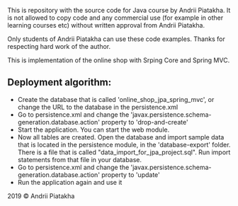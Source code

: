This is repository with the source code for Java course by Andrii Piatakha.
It is not allowed to copy code and any commercial use (for example in other learning courses etc) without written approval from Andrii Piatakha.

Only students of Andrii Piatakha can use these code examples. 
Thanks for respecting hard work of the author.

This is implementation of the online shop with Srping Core and Spring MVC.

Deployment algorithm:
-
- Create the database that is called 'online_shop_jpa_spring_mvc', or change the URL to the database in the persistence.xml
- Go to persistence.xml and change the 'javax.persistence.schema-generation.database.action' property to 'drop-and-create'
- Start the application. You can start the web module.
- Now all tables are created. Open the database and import sample data that is located in the persistence module, in the 'database-export' folder. There is a file that is called "data_import_for_jpa_project.sql". Run import statements from that file in your database. 
- Go to persistence.xml and change the 'javax.persistence.schema-generation.database.action' property to 'update'
- Run the application again and use it

2019 © Andrii Piatakha